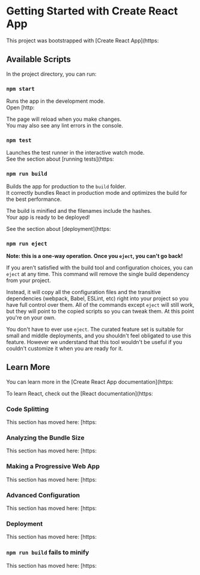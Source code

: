 # Getting Started with Create React App

This project was bootstrapped with [Create React App](https:

## Available Scripts

In the project directory, you can run:

### `npm start`

Runs the app in the development mode.\
Open [http:

The page will reload when you make changes.\
You may also see any lint errors in the console.

### `npm test`

Launches the test runner in the interactive watch mode.\
See the section about [running tests](https:

### `npm run build`

Builds the app for production to the `build` folder.\
It correctly bundles React in production mode and optimizes the build for the best performance.

The build is minified and the filenames include the hashes.\
Your app is ready to be deployed!

See the section about [deployment](https:

### `npm run eject`

**Note: this is a one-way operation. Once you `eject`, you can't go back!**

If you aren't satisfied with the build tool and configuration choices, you can `eject` at any time. This command will remove the single build dependency from your project.

Instead, it will copy all the configuration files and the transitive dependencies (webpack, Babel, ESLint, etc) right into your project so you have full control over them. All of the commands except `eject` will still work, but they will point to the copied scripts so you can tweak them. At this point you're on your own.

You don't have to ever use `eject`. The curated feature set is suitable for small and middle deployments, and you shouldn't feel obligated to use this feature. However we understand that this tool wouldn't be useful if you couldn't customize it when you are ready for it.

## Learn More

You can learn more in the [Create React App documentation](https:

To learn React, check out the [React documentation](https:

### Code Splitting

This section has moved here: [https:

### Analyzing the Bundle Size

This section has moved here: [https:

### Making a Progressive Web App

This section has moved here: [https:

### Advanced Configuration

This section has moved here: [https:

### Deployment

This section has moved here: [https:

### `npm run build` fails to minify

This section has moved here: [https:
